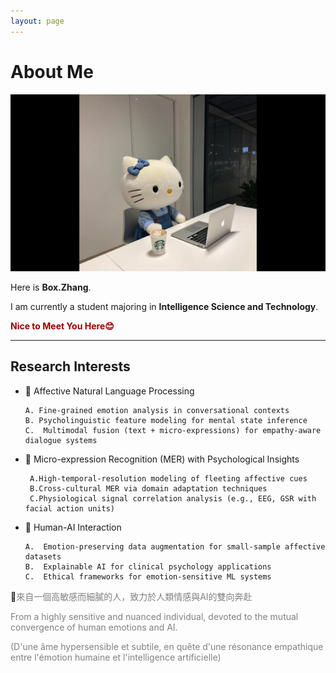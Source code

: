 ```yaml
---
layout: page
---
```


# About Me

<img src="https://github.com/Omi-smallbox/Omi-smallbox.github.io/blob/main/images/output_padded.jpg" class="floatpic">

Here is **Box.Zhang**.<br>

I am currently a student majoring in **Intelligence Science and Technology**.<br>

**<font color="#990000">Nice to Meet You Here😊</font>**

---

## Research Interests 
- 🥹  Affective Natural Language Processing
  
      A. Fine-grained emotion analysis in conversational contexts
      B. Psycholinguistic feature modeling for mental state inference
      C.  Multimodal fusion (text + micro-expressions) for empathy-aware dialogue systems

- 🥳  Micro-expression Recognition (MER) with Psychological Insights
       
       A.High-temporal-resolution modeling of fleeting affective cues
       B.Cross-cultural MER via domain adaptation techniques
       C.Physiological signal correlation analysis (e.g., EEG, GSR with facial action units)
 
   
-  🤖 Human-AI Interaction
      
       A.  Emotion-preserving data augmentation for small-sample affective datasets
       B.  Explainable AI for clinical psychology applications
       C.  Ethical frameworks for emotion-sensitive ML systems


🥹<span style="color:#808080;">來自一個高敏感而細膩的人，致力於人類情感與AI的雙向奔赴 </span>

 <span style="color:#808080;">From a highly sensitive and nuanced individual, devoted to the mutual convergence of human emotions and AI. </span>

<span style="color: #808080;">(D'une âme hypersensible et subtile, en quête d'une résonance empathique entre l'émotion humaine et l'intelligence artificielle)</span>

